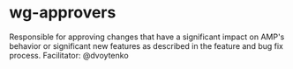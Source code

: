 # wg-approvers
Responsible for approving changes that have a significant impact on AMP's behavior or significant new features as described in the feature and bug fix process. Facilitator: @dvoytenko
